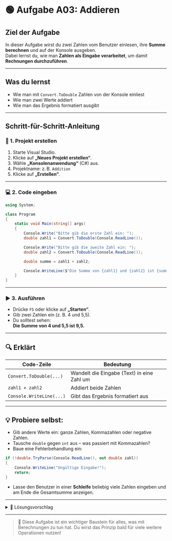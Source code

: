 # 🟢 Aufgabe A03: Addieren

## Ziel der Aufgabe

In dieser Aufgabe wirst du zwei Zahlen vom Benutzer einlesen, ihre **Summe berechnen** und auf der Konsole ausgeben.  
Dabei lernst du, wie man **Zahlen als Eingabe verarbeitet**, um damit **Rechnungen durchzuführen**.

---

## Was du lernst

- Wie man mit `Convert.ToDouble` Zahlen von der Konsole einliest
- Wie man zwei Werte addiert
- Wie man das Ergebnis formatiert ausgibt

---

## Schritt-für-Schritt-Anleitung

### 🔧 1. Projekt erstellen

1. Starte Visual Studio.
2. Klicke auf **„Neues Projekt erstellen“**.
3. Wähle **„Konsolenanwendung“** (C#) aus.
4. Projektname: z. B. `Addition`
5. Klicke auf **„Erstellen“**.

---

### 💻 2. Code eingeben

```csharp
using System;

class Program
{
    static void Main(string[] args)
    {
        Console.Write("Bitte gib die erste Zahl ein: ");
        double zahl1 = Convert.ToDouble(Console.ReadLine());

        Console.Write("Bitte gib die zweite Zahl ein: ");
        double zahl2 = Convert.ToDouble(Console.ReadLine());

        double summe = zahl1 + zahl2;

        Console.WriteLine($"Die Summe von {zahl1} und {zahl2} ist {summe}.");
    }
}
```

---

### ▶️ 3. Ausführen

- Drücke `F5` oder klicke auf **„Starten“**.
- Gib zwei Zahlen ein (z. B. 4 und 5,5).
- Du solltest sehen:  
  **Die Summe von 4 und 5,5 ist 9,5.**

---

## 🔍 Erklärt

| Code-Zeile | Bedeutung |
|-----------|-----------|
| `Convert.ToDouble(...)` | Wandelt die Eingabe (Text) in eine Zahl um |
| `zahl1 + zahl2` | Addiert beide Zahlen |
| `Console.WriteLine(...)` | Gibt das Ergebnis formatiert aus |

---

## 💡 Probiere selbst:

- Gib andere Werte ein: ganze Zahlen, Kommazahlen oder negative Zahlen.
- Tausche `double` gegen `int` aus – was passiert mit Kommazahlen?
- Baue eine Fehlerbehandlung ein:

```csharp
if (!double.TryParse(Console.ReadLine(), out double zahl))
{
    Console.WriteLine("Ungültige Eingabe!");
    return;
}
```

- Lasse den Benutzer in einer **Schleife** beliebig viele Zahlen eingeben und am Ende die Gesamtsumme anzeigen.

---

<details>
<summary>💬 Lösungsvorschlag</summary>

```csharp
using System;

class Program
{
    static void Main(string[] args)
    {
        Console.Write("Bitte gib die erste Zahl ein: ");
        double zahl1 = Convert.ToDouble(Console.ReadLine());

        Console.Write("Bitte gib die zweite Zahl ein: ");
        double zahl2 = Convert.ToDouble(Console.ReadLine());

        double summe = zahl1 + zahl2;

        Console.WriteLine($"Die Summe von {zahl1} und {zahl2} ist {summe}.");
    }
}
```

</details>

---

> 🧠 Diese Aufgabe ist ein wichtiger Baustein für alles, was mit Berechnungen zu tun hat. Du wirst das Prinzip bald für viele weitere Operationen nutzen!

